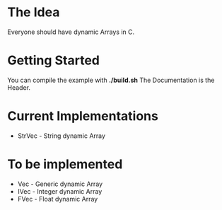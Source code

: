 # The Idea
Everyone should have dynamic Arrays in C.

# Getting Started
You can compile the example with __./build.sh__
The Documentation is the Header.

# Current Implementations
- StrVec - String dynamic Array

# To be implemented
- Vec - Generic dynamic Array
- IVec - Integer dynamic Array
- FVec - Float dynamic Array
